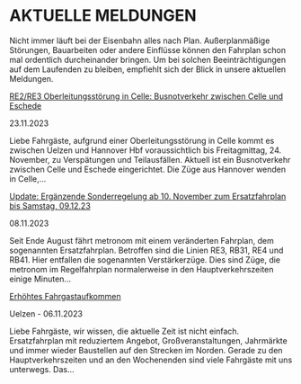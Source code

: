 AKTUELLE MELDUNGEN
==========

Nicht immer läuft bei der Eisenbahn alles nach Plan. Außerplanmäßige Störungen, Bauarbeiten oder andere Einflüsse können den Fahrplan schon mal ordentlich durcheinander bringen. Um bei solchen Beeinträchtigungen auf dem Laufenden zu bleiben, empfiehlt sich der Blick in unsere aktuellen Meldungen.

[RE2/RE3 Oberleitungsstörung in Celle: Busnotverkehr zwischen Celle und Eschede](https://www.der-metronom.de/aktuell/re2-re3-oberleitungsstoerung-in-celle-verspaetungen-und-ggf-teilausfaelle/)

 23.11.2023

Liebe Fahrgäste,
aufgrund einer Oberleitungsstörung in Celle kommt es zwischen Uelzen und Hannover Hbf voraussichtlich bis Freitagmittag, 24. November, zu Verspätungen und Teilausfällen. Aktuell ist ein Busnotverkehr zwischen Celle und Eschede eingerichtet. Die Züge aus Hannover wenden in Celle,...

[Update: Ergänzende Sonderregelung ab 10. November zum Ersatzfahrplan bis Samstag, 09.12.23](https://www.der-metronom.de/aktuell/ersatzfahrplan/)

 08.11.2023

Seit Ende August fährt metronom mit einem veränderten Fahrplan, dem sogenannten Ersatzfahrplan. Betroffen sind die Linien RE3, RB31, RE4 und RB41. Hier entfallen die sogenannten Verstärkerzüge. Dies sind Züge, die metronom im Regelfahrplan normalerweise in den Hauptverkehrszeiten einige Minuten...

[Erhöhtes Fahrgastaufkommen](https://www.der-metronom.de/aktuell/hohes-fahrgastaufkommen/)

 Uelzen - 06.11.2023

Liebe Fahrgäste,
wir wissen, die aktuelle Zeit ist nicht einfach. Ersatzfahrplan mit reduziertem Angebot, Großveranstaltungen, Jahrmärkte und immer wieder Baustellen auf den Strecken im Norden. Gerade zu den Hauptverkehrszeiten und an den Wochenenden sind viele Fahrgäste mit uns unterwegs. Das...
